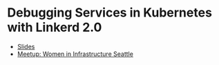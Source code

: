 # Debugging Services in Kubernetes with Linkerd 2.0
* [Slides](/debugging-services-with-linkerd/debugging_services_in_kubernetes_with_linkerd_2.0.pdf)
* [Meetup: Women in Infrastructure Seattle](https://www.meetup.com/Women-in-Infrastructure-Seattle-Chapter/events/255790869/)
